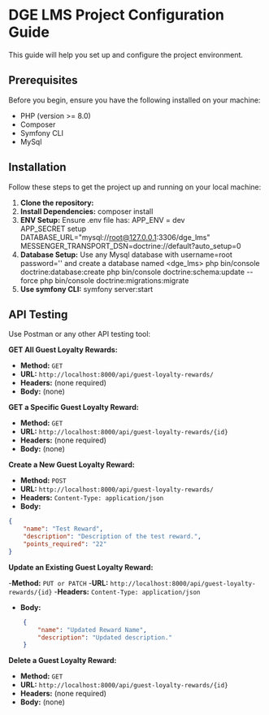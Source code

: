 # DGE LMS Project Configuration Guide

 This guide will help you set up and configure the project environment.

## Prerequisites

Before you begin, ensure you have the following installed on your machine:

- PHP (version >= 8.0)
- Composer
- Symfony CLI
- MySql

## Installation

Follow these steps to get the project up and running on your local machine:

1. **Clone the repository:**
2. **Install Dependencies:** composer install
3. **ENV Setup:** 
Ensure .env file has: APP_ENV = dev  
                      APP_SECRET setup
                      DATABASE_URL="mysql://root@127.0.0.1:3306/dge_lms"
                      MESSENGER_TRANSPORT_DSN=doctrine://default?auto_setup=0
4. **Database Setup:** Use any Mysql database with username=root password='' and create a database named <dge_lms>
                       php bin/console doctrine:database:create
                       php bin/console doctrine:schema:update --force
                       php bin/console doctrine:migrations:migrate
5. **Use symfony CLI:** symfony server:start


## API Testing

Use Postman or any other API testing tool: 

**GET All Guest Loyalty Rewards:**

- **Method:** `GET`
- **URL:** `http://localhost:8000/api/guest-loyalty-rewards/`
- **Headers:** (none required)
- **Body:** (none)

**GET a Specific Guest Loyalty Reward:**

- **Method:** `GET`
- **URL:** `http://localhost:8000/api/guest-loyalty-rewards/{id}`
- **Headers:** (none required)
- **Body:** (none)

**Create a New Guest Loyalty Reward:**

 - **Method:** `POST`
 - **URL:** `http://localhost:8000/api/guest-loyalty-rewards/`
 - **Headers:** `Content-Type: application/json`
 - **Body:**
 ```json
 {
     "name": "Test Reward",
     "description": "Description of the test reward.",
     "points_required": "22"
 }
 ```

**Update an Existing Guest Loyalty Reward:**

  -**Method:** `PUT or PATCH`
  -**URL:** `http://localhost:8000/api/guest-loyalty-rewards/{id}`
  -**Headers:** `Content-Type: application/json`
 - **Body:**
 ```json
     {
         "name": "Updated Reward Name",
         "description": "Updated description."
     }
 ```

 **Delete a Guest Loyalty Reward:**

- **Method:** `GET`
- **URL:** `http://localhost:8000/api/guest-loyalty-rewards/{id}`
- **Headers:** (none required)
- **Body:** (none)

